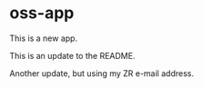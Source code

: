 # oss-app

This is a new app.

This is an update to the README.

Another update, but using my ZR e-mail address.
